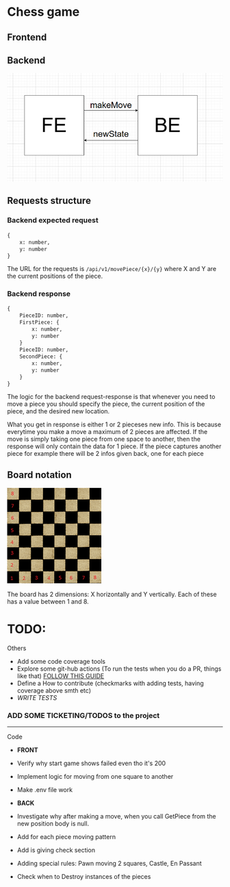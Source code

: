 # Chess game

## Frontend

## Backend

![General Architecture](./Architecture.png "Title")

## Requests structure

### Backend expected request 

```
{ 
    x: number,
    y: number
}

```
The URL for the requests is `/api/v1/movePiece/{x}/{y}` where X and Y are the current positions of the piece.
### Backend response

```
{
    PieceID: number,
    FirstPiece: { 
        x: number,
        y: number
    }
    PieceID: number,
    SecondPiece: {
        x: number,
        y: number
    }
}
```

The logic for the backend request-response is that whenever you need to move a piece you should specify the piece, the current position of the piece, and the desired new location.

What you get in response is either 1 or 2 pieceses new info. This is because everytime you make a move a maximum of 2 pieces are affected. If the move is simply taking one piece from one space to another, then the response will only contain the data for 1 piece. If the piece captures another piece for example there will be 2 infos given back, one for each piece

## Board notation
![Chess board](./board.png "Board")

The board has 2 dimensions: X horizontally and Y vertically. Each of these has a value between 1 and 8.

# TODO:
Others

* Add some code coverage tools
* Explore some git-hub actions (To run the tests when you do a PR, things like that) [FOLLOW THIS GUIDE](https://docs.github.com/en/actions/automating-builds-and-tests/building-and-testing-java-with-maven)
* Define a How to contribute (checkmarks with adding tests, having coverage above smth etc)
* *WRITE TESTS*
### ADD SOME TICKETING/TODOS to the project
---
Code
* **FRONT**
* Verify why start game shows failed even tho it's 200
* Implement logic for moving from one square to another
* Make .env file work

* **BACK**
* Investigate why after making a move, when you call GetPiece from the new position body is null.
* Add for each piece moving pattern
* Add is giving check section
* Adding special rules: Pawn moving 2 squares, Castle, En Passant
* Check when to Destroy instances of the pieces